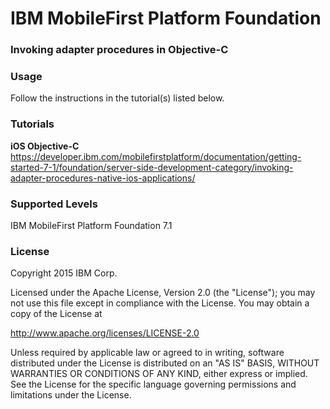 IBM MobileFirst Platform Foundation
===
### Invoking adapter procedures in Objective-C


### Usage
Follow the instructions in the tutorial(s) listed below.

### Tutorials

**iOS Objective-C**
https://developer.ibm.com/mobilefirstplatform/documentation/getting-started-7-1/foundation/server-side-development-category/invoking-adapter-procedures-native-ios-applications/

### Supported Levels
IBM MobileFirst Platform Foundation 7.1

### License
Copyright 2015 IBM Corp.

Licensed under the Apache License, Version 2.0 (the "License");
you may not use this file except in compliance with the License.
You may obtain a copy of the License at

http://www.apache.org/licenses/LICENSE-2.0

Unless required by applicable law or agreed to in writing, software
distributed under the License is distributed on an "AS IS" BASIS,
WITHOUT WARRANTIES OR CONDITIONS OF ANY KIND, either express or implied.
See the License for the specific language governing permissions and
limitations under the License.
